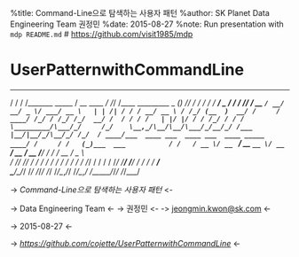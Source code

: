 %title: Command-Line으로 탐색하는 사용자 패턴
%author: SK Planet Data Engineering Team 권정민
%date: 2015-08-27
%note: Run presentation with `mdp README.md` # https://github.com/visit1985/mdp

# UserPatternwithCommandLine

  __  __                  ____        __  __                              _ __  __  
  / / / /_______  _____   / __ \____ _/ /_/ /____  _________     _      __(_) /_/ /_ 
 / / / / ___/ _ \/ ___/  / /_/ / __ `/ __/ __/ _ \/ ___/ __ \   | | /| / / / __/ __ \
/ /_/ (__  )  __/ /     / ____/ /_/ / /_/ /_/  __/ /  / / / /   | |/ |/ / / /_/ / / /
\_________/\___/_/     /_/    \__,_/\__/\__/\___/_/__/_/ /___   |__/|__/_/\__/_/ /_/ 
  / ____/___  ____ ___  ____ ___  ____ _____  ____/ /     / /   (_)___  ___          
 / /   / __ \/ __ `__ \/ __ `__ \/ __ `/ __ \/ __  /_____/ /   / / __ \/ _ \         
/ /___/ /_/ / / / / / / / / / / / /_/ / / / / /_/ /_____/ /___/ / / / /  __/         
\____/\____/_/ /_/ /_/_/ /_/ /_/\__,_/_/ /_/\__,_/     /_____/_/_/ /_/\___/          


-> _*Command-Line으로 탐색하는 사용자 패턴*_ <-

-> Data Engineering Team <-
-> 권정민 <-
-> jeongmin.kwon@sk.com <-

-> 2015-08-27 <-


-> _https://github.com/cojette/UserPatternwithCommandLine_ <-
